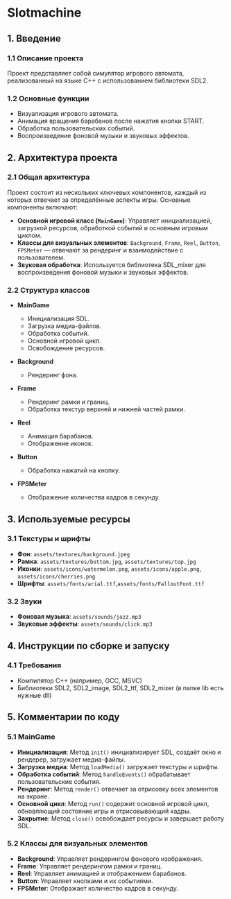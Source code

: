 # Slotmachine

## 1. Введение

### 1.1 Описание проекта
Проект представляет собой симулятор игрового автомата, реализованный на языке C++ с использованием библиотеки SDL2.

### 1.2 Основные функции
- Визуализация игрового автомата.
- Анимация вращения барабанов после нажатия кнопки START.
- Обработка пользовательских событий.
- Воспроизведение фоновой музыки и звуковых эффектов.

## 2. Архитектура проекта

### 2.1 Общая архитектура
Проект состоит из нескольких ключевых компонентов, каждый из которых отвечает за определённые аспекты игры. Основные компоненты включают:
- **Основной игровой класс (`MainGame`)**: Управляет инициализацией, загрузкой ресурсов, обработкой событий и основным игровым циклом.
- **Классы для визуальных элементов**: `Background`, `Frame`, `Reel`, `Button`, `FPSMeter` — отвечают за рендеринг и взаимодействие с пользователем.
- **Звуковая обработка**: Используется библиотека SDL_mixer для воспроизведения фоновой музыки и звуковых эффектов.

### 2.2 Структура классов
- **MainGame**
  - Инициализация SDL.
  - Загрузка медиа-файлов.
  - Обработка событий.
  - Основной игровой цикл.
  - Освобождение ресурсов.

- **Background**
  - Рендеринг фона.

- **Frame**
  - Рендеринг рамки и границ.
  - Обработка текстур верхней и нижней частей рамки.

- **Reel**
  - Анимация барабанов.
  - Отображение иконок.

- **Button**
  - Обработка нажатий на кнопку.

- **FPSMeter**
  - Отображение количества кадров в секунду.

## 3. Используемые ресурсы

### 3.1 Текстуры и шрифты
- **Фон**: `assets/textures/background.jpeg`
- **Рамка**: `assets/textures/bottom.jpg`, `assets/textures/top.jpg`
- **Иконки**: `assets/icons/watermelon.png`, `assets/icons/apple.png`, `assets/icons/cherries.png`
- **Шрифты**: `assets/fonts/arial.ttf`,`assets/fonts/FalloutFont.ttf`

### 3.2 Звуки
- **Фоновая музыка**: `assets/sounds/jazz.mp3`
- **Звуковые эффекты**: `assets/sounds/click.mp3`

## 4. Инструкции по сборке и запуску

### 4.1 Требования
- Компилятор C++ (например, GCC, MSVC)
- Библиотеки SDL2, SDL2_image, SDL2_ttf, SDL2_mixer (в папке lib есть нужные dll)


## 5. Комментарии по коду

### 5.1 MainGame
- **Инициализация**: Метод `init()` инициализирует SDL, создаёт окно и рендерер, загружает медиа-файлы.
- **Загрузка медиа**: Метод `loadMedia()` загружает текстуры и шрифты.
- **Обработка событий**: Метод `handleEvents()` обрабатывает пользовательские события.
- **Рендеринг**: Метод `render()` отвечает за отрисовку всех элементов на экране.
- **Основной цикл**: Метод `run()` содержит основной игровой цикл, обновляющий состояние игры и отрисовывающий кадры.
- **Закрытие**: Метод `close()` освобождает ресурсы и завершает работу SDL.

### 5.2 Классы для визуальных элементов
- **Background**: Управляет рендерингом фонового изображения.
- **Frame**: Управляет рендерингом рамки и границ.
- **Reel**: Управляет анимацией и отображением барабанов.
- **Button**: Управляет кнопками и их событиями.
- **FPSMeter**: Отображает количество кадров в секунду.


